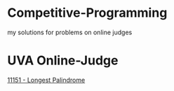 # Competitive-Programming
my solutions for problems on online judges


# UVA Online-Judge
[11151 - Longest Palindrome](https://github.com/abdulrahman-aj/Competitive-Programming/blob/master/UVA/11151%20-%20Longest%20Palindrome.cpp)
